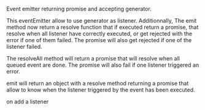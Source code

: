 Event emitter returning promise and accepting generator.

This eventEmitter allow to use generator as listener.
Additionnally, The emit method now return a resolve function that if executed return a promise, that resolve when all listener have correctly executed, or get rejected with the error if one of them failed.
The promise will also get rejected if one of the listener failed.

The resolveAll method will return a promise that will resolve when all queued event are done.
The promise will also fail if one listener triggered an error.

emit  will return an object with a resolve method returning a promise that allow to know when the listener triggered by the event has been executed.

on add a listener 
